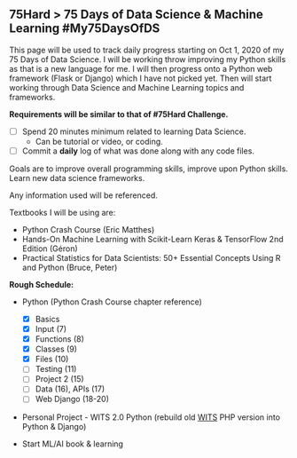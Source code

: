## 75Hard > 75 Days of Data Science & Machine Learning #My75DaysOfDS

This page will be used to track daily progress starting on Oct 1, 2020 of my 75 Days of Data Science.
I will be working throw improving my Python skills as that is a new language for me. I will then progress onto a Python web framework (Flask or Django) which I have not picked yet. Then will start working through Data Science and Machine Learning topics and frameworks. 

**Requirements will be similar to that of #75Hard Challenge.**
* [ ] Spend 20 minutes minimum related to learning Data Science.
  * Can be tutorial or video, or coding.
* [ ] Commit a **daily** log of what was done along with any code files.

Goals are to improve overall programming skills, improve upon Python skills. Learn new data science frameworks.

Any information used will be referenced. 

Textbooks I will be using are:
* Python Crash Course (Eric Matthes)
* Hands-On Machine Learning with Scikit-Learn Keras & TensorFlow 2nd Edition (Géron)
* Practical Statistics for Data Scientists: 50+ Essential Concepts Using R and Python (Bruce, Peter)


**Rough Schedule:**
* Python (Python Crash Course chapter reference)
  * [x] Basics
  * [x] Input (7)
  * [x] Functions (8)
  * [x] Classes (9)
  * [x] Files (10)
  * [ ] Testing (11)
  * [ ] Project 2 (15)
  * [ ] Data (16), APIs (17)
  * [ ] Web Django (18-20)
  
* Personal Project - WITS 2.0 Python (rebuild old [WITS](https://github.com/ckwire/WITS) PHP version into Python & Django)
  
* Start ML/AI book & learning

